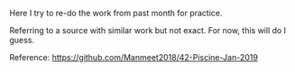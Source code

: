 Here I try to re-do the work from past month for practice. 

Referring to a source with similar work but not exact. For now, this will do I guess.


Reference: https://github.com/Manmeet2018/42-Piscine-Jan-2019 

